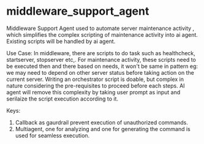 # middleware_support_agent

Middleware Support Agent used to automate server maintenance activity , which simplifies the complex scripting of maintenance activity into ai agent. Existing scripts will be handled by ai agent.

Use Case:
In middleware, there are scripts to do task such as healthcheck, startserver, stopserver etc,. For maintenance activity, these scripts need to be executed then and there based on needs, it won't be same in pattern eg: we may need to depend on other server status before taking action on the current server. Writing an orchestrator script is doable, but complex in nature considering the pre-requisites to proceed before each steps. AI agent will remove this complexity by taking user prompt as input and serilaize the script execution according to it. 

Keys:

1. Callback as gaurdrail prevent execution of unauthorized commands.
2. Multiagent, one for analyzing and one for generating the command is used for seamless execution.
